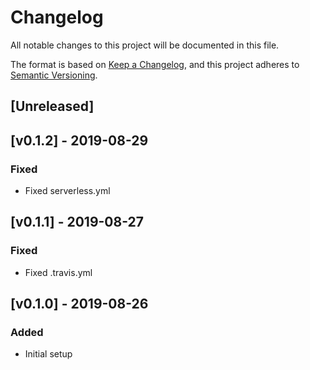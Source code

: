 # Changelog
All notable changes to this project will be documented in this file.

The format is based on [Keep a Changelog](https://keepachangelog.com/en/1.0.0/),
and this project adheres to [Semantic Versioning](https://semver.org/spec/v2.0.0.html).

## [Unreleased]

## [v0.1.2] - 2019-08-29
### Fixed
- Fixed serverless.yml

## [v0.1.1] - 2019-08-27
### Fixed
- Fixed .travis.yml

## [v0.1.0] - 2019-08-26
### Added
- Initial setup

